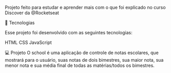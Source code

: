 Projeto feito para estudar e aprender mais com o que foi explicado no curso Discover da @Rocketseat

🚀 Tecnologias 

Esse projeto foi desenvolvido com as seguintes tecnologias:

HTML 
CSS 
JavaScript

💻 Projeto O school é uma aplicação de controle de notas escolares, que mostrará para o usuário, suas notas de dois bimestres,
sua maior nota, sua menor nota e sua média final de todas as matérias/todos os bimestres.
